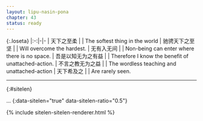 ```yaml
---
layout: lipu-nasin-pona
chapter: 43
status: ready
---
```


{:.loseta}
|:-:|-|-
| 天下之至柔             |  | The softest thing in the world
| 驰骋<wbr/>天下之至坚   |  | Will overcome the hardest.
| 无有入无间             |  | Non-being can enter where there is no space.
| 吾是以知无为之有益     |  | Therefore I know the benefit of unattached-action.
| 不言之教<wbr/>无为之益 |  | The wordless teaching and unattached-action
| 天下希及之             |  | Are rarely seen.

-------
{:#sitelen}

...
{:data-sitelen="true" data-sitelen-ratio="0.5"}

{% include sitelen-sitelen-renderer.html %}
